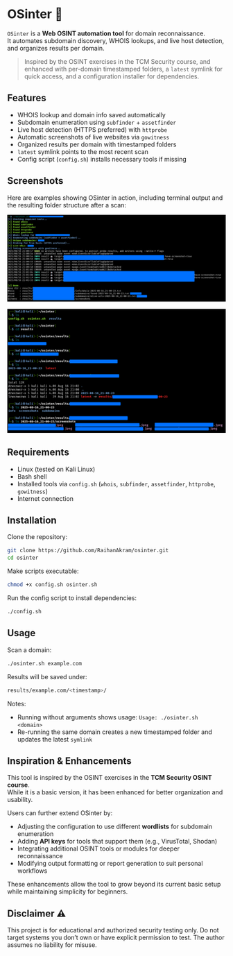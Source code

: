 # OSinter 🔎

`OSinter` is a **Web OSINT automation tool** for domain reconnaissance.  
It automates subdomain discovery, WHOIS lookups, and live host detection, and organizes results per domain.

> Inspired by the OSINT exercises in the TCM Security course, and enhanced with per-domain timestamped folders, a `latest` symlink for quick access, and a configuration installer for dependencies.

## Features

- WHOIS lookup and domain info saved automatically  
- Subdomain enumeration using `subfinder` + `assetfinder`  
- Live host detection (HTTPS preferred) with `httprobe`  
- Automatic screenshots of live websites via `gowitness`  
- Organized results per domain with timestamped folders  
- `latest` symlink points to the most recent scan  
- Config script (`config.sh`) installs necessary tools if missing

## Screenshots

Here are examples showing OSinter in action, including terminal output and the resulting folder structure after a scan:

![Screenshot 1](docs/screenshot1.png)

![Screenshot 2](docs/screenshot2.png)

## Requirements

- Linux (tested on Kali Linux)
- Bash shell
- Installed tools via ```config.sh``` (```whois```, ```subfinder```, ```assetfinder```, ```httprobe```, ```gowitness```)
- Internet connection

## Installation

Clone the repository:
```bash
git clone https://github.com/RaihanAkram/osinter.git
cd osinter
```
Make scripts executable:
```bash
chmod +x config.sh osinter.sh
```
Run the config script to install dependencies:
```bash
./config.sh
```

## Usage

Scan a domain:
```bash
./osinter.sh example.com
```
Results will be saved under:
```bash
results/example.com/<timestamp>/
```
Notes:
- Running without arguments shows usage: ```Usage: ./osinter.sh <domain>```
- Re-running the same domain creates a new timestamped folder and updates the latest ```symlink```

## Inspiration & Enhancements

This tool is inspired by the OSINT exercises in the **TCM Security OSINT course**.  
While it is a basic version, it has been enhanced for better organization and usability.

Users can further extend OSinter by:
- Adjusting the configuration to use different **wordlists** for subdomain enumeration  
- Adding **API keys** for tools that support them (e.g., VirusTotal, Shodan)  
- Integrating additional OSINT tools or modules for deeper reconnaissance  
- Modifying output formatting or report generation to suit personal workflows

These enhancements allow the tool to grow beyond its current basic setup while maintaining simplicity for beginners.

## Disclaimer ⚠️

This project is for educational and authorized security testing only.
Do not target systems you don’t own or have explicit permission to test.
The author assumes no liability for misuse.



